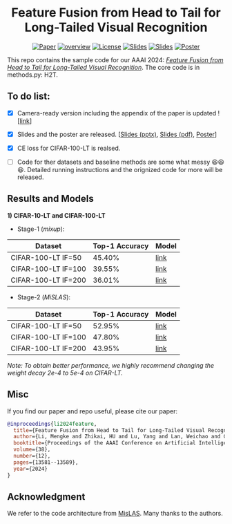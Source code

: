 <h1 align="center"> Feature Fusion from Head to Tail for Long-Tailed Visual Recognition </h1>
<p align="center">
    <a href="https://arxiv.org/abs/2306.06963"><img src="https://img.shields.io/badge/arXiv-2306.06963-b31b1b.svg" alt="Paper"></a>
    <a href="https://vcc.tech/research/2024/H2T"><img alt="overview" src="https://img.shields.io/static/v1?label=overview&message=VCC%20Project&color=blue"></a>
    <!-- <a href="https://github.com/Keke921/H2T"><img src="https://img.shields.io/badge/-Github-grey?logo=github" alt="Github"></a> -->
    <!-- <a href=""><img src="https://colab.research.google.com/assets/colab-badge.svg" alt="Colab"></a> -->
    <!-- <a href="https://openreview.net/forum?id=xxx"> <img alt="License" src="https://img.shields.io/static/v1?label=Pub&message=AAAI%2723&color=blue"></a> -->
    <a href="https://github.com/Keke921/H2T/blob/main/LICENSE"> <img alt="License" src="https://img.shields.io/github/license/LFhase/PAIR?color=blue"></a>
    <!-- <a href="https://nips.cc/virtual/2023/poster/70939"> <img src="https://img.shields.io/badge/Video-grey?logo=Kuaishou&logoColor=white" alt="Video"></a> -->
    <a href="https://github.com/Keke921/H2T/blob/main/slides%20and%20poster/AAAI24-H2T-slides_422.pptx"> <img src="https://img.shields.io/badge/Slides-grey?&logo=MicrosoftPowerPoint&logoColor=white" alt="Slides"></a>
    <a href="https://github.com/Keke921/H2T/blob/main/slides%20and%20poster/AAAI24-H2T-slides_422.pdf"> <img src="https://img.shields.io/badge/Slides-grey?logo=airplayvideo&logoColor=white" alt="Slides"></a>
    <a href="https://github.com/Keke921/H2T/blob/main/slides%20and%20poster/AAAI24_H2T-poster_422.pdf"> <img src="https://img.shields.io/badge/Poster-grey?logo=airplayvideo&logoColor=white" alt="Poster"></a>
</p>

This repo contains the sample code for our AAAI 2024: *[Feature Fusion from Head to Tail for Long-Tailed Visual Recognition](https://arxiv.org/abs/2306.06963)*.
The core code is in methods.py: H2T.

## To do list:
- [x] Camera-ready version including the appendix of the paper is updated ! [[link](https://arxiv.org/abs/2306.06963)]
- [x] Slides and the poster are released. [[Slides (pptx)](https://github.com/Keke921/H2T/blob/main/slides%20and%20poster/AAAI24-H2T-slides_422.pptx), [Slides (pdf)](https://github.com/Keke921/H2T/blob/main/slides%20and%20poster/AAAI24-H2T-slides_422.pdf), [Poster](https://github.com/Keke921/H2T/blob/main/slides%20and%20poster/AAAI24_H2T-poster_422.pdf)]
- [x] CE loss for CIFAR-100-LT is realsed.
- [ ] Code for ther datasets and baseline methods are some what messy 😆😆😆. Detailed running instructions and the orignized code for more will be released. 


## Results and Models

**1) CIFAR-10-LT and CIFAR-100-LT**

* Stage-1 (*mixup*):

| Dataset              | Top-1 Accuracy | Model |
| -------------------- | -------------- | ----- |
| CIFAR-100-LT IF=50   | 45.40%         | [link](https://www.dropbox.com/scl/fi/dc673e7vgz6rpv3nbdxsu/cifar100_imb001_stage1.pth.tar?rlkey=64v00anjp9udtceij6tgl7ni7&dl=0)  |
| CIFAR-100-LT IF=100  | 39.55%         | [link](https://www.dropbox.com/scl/fi/dc673e7vgz6rpv3nbdxsu/cifar100_imb001_stage1.pth.tar?rlkey=64v00anjp9udtceij6tgl7ni7&dl=0)  |
| CIFAR-100-LT IF=200  | 36.01%         | [link](https://www.dropbox.com/scl/fi/498bvi7zpmi69j301dd4r/cifar100_imb0005_stage1.pth.tar?rlkey=lt8tzpxcje3j52bafgqxr91sm&dl=0)  |

* Stage-2 (*MiSLAS*):

| Dataset              | Top-1 Accuracy  | Model |
| -------------------- | --------------  | ----- |
| CIFAR-100-LT IF=50   | 52.95%           | [link](https://www.dropbox.com/scl/fi/ssucewnxfr3dvxmudgud0/cifar100_imb002_stage2.pth.tar?rlkey=xxj7jijsquix4zf9xl45woxkx&dl=0)  |
| CIFAR-100-LT IF=100  | 47.80%           | [link](https://www.dropbox.com/scl/fi/uhrpw32b3clbll23no6l7/cifar100_imb001_stage2.pth.tar?rlkey=hl5bsyxov1sybd6pxmd5gdavb&dl=0)  |
| CIFAR-100-LT IF=200  | 43.95%           | [link](https://www.dropbox.com/scl/fi/tar8641c5pmpywogvx9xr/cifar100_imb0005_stage2.pth.tar?rlkey=nkvakl2q1h2ur5v3b57ldtsv9&dl=0)  |

*Note: To obtain better performance, we highly recommend changing the weight decay 2e-4 to 5e-4 on CIFAR-LT.*


## Misc

If you find our paper and repo useful, please cite our paper:
```bibtex
@inproceedings{li2024feature,
  title={Feature Fusion from Head to Tail for Long-Tailed Visual Recognition},
  author={Li, Mengke and Zhikai, HU and Lu, Yang and Lan, Weichao and Cheung, Yiu-ming and Huang, Hui},
  booktitle={Proceedings of the AAAI Conference on Artificial Intelligence},
  volume={38},
  number={12},
  pages={13581--13589},
  year={2024}
}
```
## Acknowledgment
We refer to the code architecture from [MisLAS](https://github.com/dvlab-research/MiSLAS). Many thanks to the authors.
